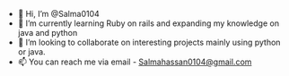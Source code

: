 - 👋 Hi, I’m @Salma0104 
- 🌱 I’m currently learning Ruby on rails and expanding my knowledge on java and python
- 💞️ I’m looking to collaborate on interesting projects mainly using python or java.
- 📫 You can reach me via email - Salmahassan0104@gmail.com
